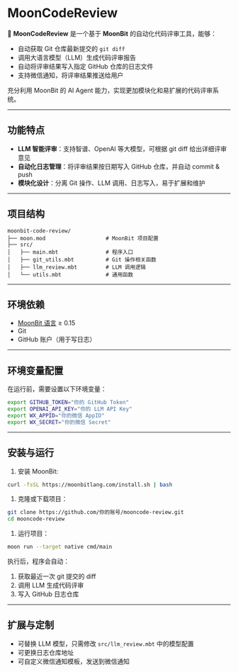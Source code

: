 # MoonCodeReview

🚀 **MoonCodeReview** 是一个基于 **MoonBit** 的自动化代码评审工具，能够：

- 自动获取 Git 仓库最新提交的 `git diff`
- 调用大语言模型（LLM）生成代码评审报告
- 自动将评审结果写入指定 GitHub 仓库的日志文件
- 支持微信通知，将评审结果推送给用户

充分利用 MoonBit 的 AI Agent 能力，实现更加模块化和易扩展的代码评审系统。

------

## 功能特点

- **LLM 智能评审**：支持智谱、OpenAI 等大模型，可根据 git diff 给出详细评审意见
- **自动化日志管理**：将评审结果按日期写入 GitHub 仓库，并自动 commit & push
- **模块化设计**：分离 Git 操作、LLM 调用、日志写入，易于扩展和维护

------

## 项目结构

```
moonbit-code-review/
├── moon.mod                   # MoonBit 项目配置
├── src/
│   ├── main.mbt               # 程序入口
│   ├── git_utils.mbt          # Git 操作相关函数
│   ├── llm_review.mbt         # LLM 调用逻辑
│   └── utils.mbt              # 通用函数
```

------

## 环境依赖

- [MoonBit 语言](https://www.moonbitlang.com/) ≥ 0.15
- Git
- GitHub 账户（用于写日志）

------

## 环境变量配置

在运行前，需要设置以下环境变量：

```bash
export GITHUB_TOKEN="你的 GitHub Token"
export OPENAI_API_KEY="你的 LLM API Key"
export WX_APPID="你的微信 AppID"
export WX_SECRET="你的微信 Secret"
```

------

## 安装与运行

1. 安装 MoonBit:

```bash
curl -fsSL https://moonbitlang.com/install.sh | bash
```

1. 克隆或下载项目：

```bash
git clone https://github.com/你的账号/mooncode-review.git
cd mooncode-review
```

1. 运行项目：

```bash
moon run --target native cmd/main
```

执行后，程序会自动：

1. 获取最近一次 git 提交的 diff
2. 调用 LLM 生成代码评审
3. 写入 GitHub 日志仓库

------

## 扩展与定制

- 可替换 LLM 模型，只需修改 `src/llm_review.mbt` 中的模型配置
- 可更换日志仓库地址
- 可自定义微信通知模板，发送到微信通知


